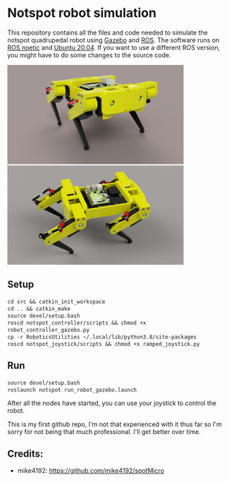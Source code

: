 # Notspot robot simulation
This repository contains all the files and code needed to simulate the notspot quadrupedal robot using [Gazebo](http://gazebosim.org/)  and [ROS](https://www.ros.org/).
The software runs on [ROS noetic](http://wiki.ros.org/noetic) and [Ubuntu 20.04](http://www.releases.ubuntu.com/20.04/). If you want to use a different ROS version, you might have to do some changes to the source code.

<img src="resources/notspot_render" width="400"> <img src="resources/notspot_render2" width="400"> 

## Setup
```
cd src && catkin_init_workspace
cd .. && catkin_make
source devel/setup.bash
roscd notspot_controller/scripts && chmod +x robot_controller_gazebo.py
cp -r RoboticsUtilities ~/.local/lib/python3.8/site-packages
roscd notspot_joystick/scripts && chmod +x ramped_joystick.py
```

## Run
```
source devel/setup.bash
roslaunch notspot run_robot_gazebo.launch
```
After all the nodes have started, you can use your joystick to control the robot.


This is my first github repo, I'm not that experienced with it thus far so I'm sorry for not being that much professional. I'll get better over time.

## Credits:
 - mike4192: https://github.com/mike4192/spotMicro
